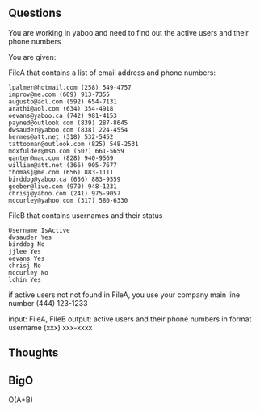 ## Questions

You are working in yaboo and need to find out the active users and their phone numbers

You are given:

FileA that contains a list of email address and phone numbers:
```
lpalmer@hotmail.com (258) 549-4757
improv@me.com (609) 913-7355
augusto@aol.com (592) 654-7131
arathi@aol.com (634) 354-4918
oevans@yaboo.ca (742) 981-4153
payned@outlook.com (839) 287-8645
dwsauder@yaboo.com (838) 224-4554
hermes@att.net (318) 532-5452
tattooman@outlook.com (825) 548-2531
moxfulder@msn.com (507) 661-5659
ganter@mac.com (828) 940-9569
william@att.net (366) 905-7677
thomasj@me.com (656) 883-1111
birddog@yaboo.ca (656) 883-9559
geeber@live.com (970) 948-1231
chrisj@yaboo.com (241) 975-9057
mccurley@yahoo.com (317) 580-6330
```

FileB that contains usernames and their status
```
Username IsActive
dwsauder Yes
birddog No
jjlee Yes
oevans Yes
chrisj No
mccurley No
lchin Yes
```

if active users not not found in FileA, you use your company main line number (444) 123-1233

input: FileA, FileB
output: active users and their phone numbers in format
username (xxx) xxx-xxxx

## Thoughts

## BigO

O(A+B)